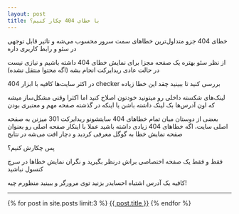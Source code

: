 ```yaml
---
layout: post
title: با خطای 404 چکار کنیم؟
---
```


خطای 404 جزو متداول‌ترین خطاهای سمت سرور محسوب می‌شه و تاثیر قابل توجهی در سئو و رابط کاربری داره

از نظر سئو بهتره یک صفحه مجزا برای نمایش خطای 404 داشته باشیم و نیازی نیست در حالت عادی ریدایرکت انجام بشه (اگه محتوا منتقل نشده)

در اکثر سایت‌ها کافیه با ابزار 404 checker بررسی کنید تا ببینید چقد این خطا زیاده

لینک‌های شکسته داخلی رو میتونید خودتون اصلاح کنید اما اکثرا وقتی مشکل‌ساز میشه که اون آدرس‌ها بک لینک داشته باشن یا اینکه در گذشته صفحه مهم و معتبری بودن

بعضی از دوستان میان تمام خطاهای 404 سایتشونو ریدایرکت 301 میزنن به صفحه اصلی سایت، اگه خطاهای 404 زیادی داشته باشید عملا با اینکار صفحه اصلی رو بعنوان صفحه نمایش خطا به گوگل معرفی کردید و دچار افت می‌شه در نتایج

پس چکارش کنیم؟

فقط و فقط یک صفحه اختصاصی براش درنظر بگیرید و نگران نمایش خطاها در سرچ کنسول نباشید

کافیه یک آدرس اشتباه احسایدر بزنید توی مرورگر و ببینید منظورم چیه!

***
{% for post in site.posts limit:3 %}
<a href="{{ site.url }}{{ post.url }}">{{ post.title }}</a>
{% endfor %}
